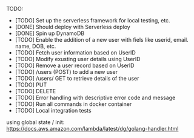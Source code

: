 TODO:
- [TODO] Set up the serverless framework for local testing, etc.
- [DONE] Should deploy with Serverless deploy
- [DONE] Spin up DynamoDB
- [TODO] Enable the addition of a new user with fiels like userid, email. name, DOB, etc.
- [TODO] Fetch user information based on UserID
- [TODO] Modify exusting user details using UserID
- [TODO] Remove a user record based on UserID
- [TODO] /users (POST) to add a new user
- [TODO] /users/ GET to retrieve details of the user
- [TODO] PUT
- [TODO] DELETE
- [TODO] Error handling with descriptive error code and message
- [TODO] Run all commands in docker container
- [TODO] Local integration tests


using global state / init: https://docs.aws.amazon.com/lambda/latest/dg/golang-handler.html
